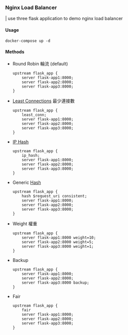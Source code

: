 ### Nginx Load Balancer
| use three flask application to demo nginx load balancer

#### Usage

`docker-compose up -d`

#### Methods


- Round Robin 輪流 (default)

    ```
    upstream flask_app {
        server flask-app1:8000;
        server flask-app2:8000;
        server flask-app3:8000;
    }
    ```

- [Least Connections](https://nginx.org/en/docs/http/ngx_http_upstream_module.html#least_conn) 最少連接數

    ```
    upstream flask_app {
        least_conn;
        server flask-app1:8000;
        server flask-app2:8000;
        server flask-app3:8000;
    }
    ```


- [IP Hash](https://nginx.org/en/docs/http/ngx_http_upstream_module.html#ip_hash)

    ```
    upstream flask_app {
        ip_hash;
        server flask-app1:8000;
        server flask-app2:8000;
        server flask-app3:8000;
    }
    ```

- Generic [Hash](https://nginx.org/en/docs/http/ngx_http_upstream_module.html#hash)

    ```
    upstream flask_app {
        hash $request_uri consistent;
        server flask-app1:8000;
        server flask-app2:8000;
        server flask-app3:8000;
    }
    ```

- Weight 權重

    ```
    upstream flask_app {
        server flask-app1:8000 weight=10;
        server flask-app2:8000 weight=5;
        server flask-app3:8000 weight=1;
    }
    ```

- Backup

    ```
    upstream flask_app {
        server flask-app1:8000;
        server flask-app2:8000;
        server flask-app3:8000 backup;
    }
    ```

- Fair
    ```
    upstream flask_app {
        fair
        server flask-app1:8000;
        server flask-app2:8000;
        server flask-app3:8000;
    }
    ```